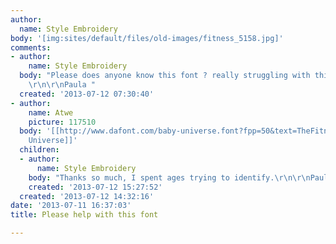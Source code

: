 ```yaml
---
author:
  name: Style Embroidery
body: '[img:sites/default/files/old-images/fitness_5158.jpg]'
comments:
- author:
    name: Style Embroidery
  body: "Please does anyone know this font ? really struggling with this one !\r\n\r\nThanks
    \r\n\r\nPaula "
  created: '2013-07-12 07:30:40'
- author:
    name: Atwe
    picture: 117510
  body: '[[http://www.dafont.com/baby-universe.font?fpp=50&text=TheFitnessFactory|Baby
    Universe]]'
  children:
  - author:
      name: Style Embroidery
    body: "Thanks so much, I spent ages trying to identify.\r\n\r\nPaula"
    created: '2013-07-12 15:27:52'
  created: '2013-07-12 14:32:16'
date: '2013-07-11 16:37:03'
title: Please help with this font

---
```

